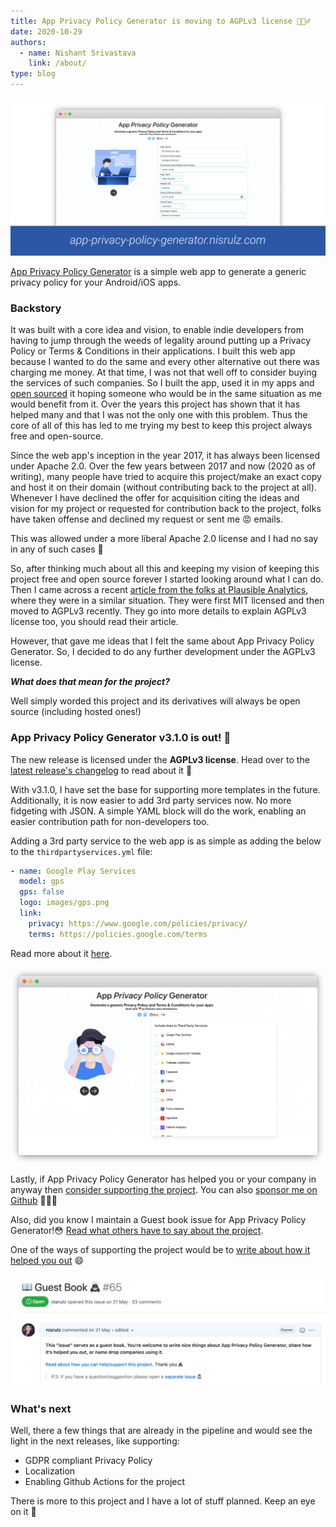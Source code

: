 ```yaml
---
title: App Privacy Policy Generator is moving to AGPLv3 license 🙇🏻‍♂️
date: 2020-10-29
authors:
  - name: Nishant Srivastava
    link: /about/
type: blog
---
```


![Banner](banner.png)

[App Privacy Policy Generator](https://app-privacy-policy-generator.nisrulz.com/) is a simple web app to generate a generic privacy policy for your Android/iOS apps.

<!--more-->

### Backstory

It was built with a core idea and vision, to enable indie developers from having to jump through the weeds of legality around putting up a Privacy Policy or Terms & Conditions in their applications. I built this web app because I wanted to do the same and every other alternative out there was charging me money. At that time, I was not that well off to consider buying the services of such companies. So I built the app, used it in my apps and [open sourced](https://github.com/nisrulz/app-privacy-policy-generator) it hoping someone who would be in the same situation as me would benefit from it. Over the years this project has shown that it has helped many and that I was not the only one with this problem. Thus the core of all of this has led to me trying my best to keep this project always free and open-source.

Since the web app's inception in the year 2017, it has always been licensed under Apache 2.0. Over the few years between 2017 and now (2020 as of writing), many people have tried to acquire this project/make an exact copy and host it on their domain (without contributing back to the project at all). Whenever I have declined the offer for acquisition citing the ideas and vision for my project or requested for contribution back to the project, folks have taken offense and declined my request or sent me 😡 emails.

This was allowed under a more liberal Apache 2.0 license and I had no say in any of such cases 🤷

So, after thinking much about all this and keeping my vision of keeping this project free and open source forever I started looking around what I can do. Then I came across a recent [article from the folks at Plausible Analytics](https://plausible.io/blog/open-source-licenses), where they were in a similar situation. They were first MIT licensed and then moved to AGPLv3 recently. They go into more details to explain AGPLv3 license too, you should read their article.

However, that gave me ideas that I felt the same about App Privacy Policy Generator. So, I decided to do any further development under the AGPLv3 license.

**_What does that mean for the project?_**

Well simply worded this project and its derivatives will always be open source (including hosted ones!)

### App Privacy Policy Generator v3.1.0 is out! 🚀

The new release is licensed under the **AGPLv3 license**. Head over to the [latest release's changelog](https://github.com/nisrulz/app-privacy-policy-generator/releases/tag/3.1.0) to read about it 🤗

With v3.1.0, I have set the base for supporting more templates in the future. Additionally, it is now easier to add 3rd party services now. No more fidgeting with JSON. A simple YAML block will do the work, enabling an easier contribution path for non-developers too.

Adding a 3rd party service to the web app is as simple as adding the below to the `thirdpartyservices.yml` file:

```yaml
- name: Google Play Services
  model: gps
  gps: false
  logo: images/gps.png
  link:
    privacy: https://www.google.com/policies/privacy/
    terms: https://policies.google.com/terms
```

Read more about it [here](https://github.com/nisrulz/app-privacy-policy-generator/blob/master/dev-doc.md#contributing-more-3rd-party-services-links).

![3rd Party](sc_2.png)

Lastly, if App Privacy Policy Generator has helped you or your company in anyway then [consider supporting the project](https://github.com/nisrulz/app-privacy-policy-generator#author--support). You can also [sponsor me on Github](https://github.com/sponsors/nisrulz) 🙇🏻‍♂️

Also, did you know I maintain a Guest book issue for App Privacy Policy Generator!😳
[Read what others have to say about the project](https://github.com/nisrulz/app-privacy-policy-generator/issues/65).

One of the ways of supporting the project would be to [write about how it helped you out](https://github.com/nisrulz/app-privacy-policy-generator/issues/65) 😄

![guestbook](sc_3.png)

### What's next

Well, there a few things that are already in the pipeline and would see the light in the next releases, like supporting:

- GDPR compliant Privacy Policy
- Localization
- Enabling Github Actions for the project

There is more to this project and I have a lot of stuff planned. Keep an eye on it 🤗
